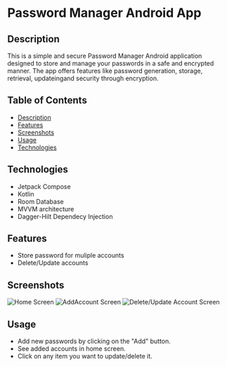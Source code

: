 # Password Manager Android App

## Description
This is a simple and secure Password Manager Android application designed to store and manage your passwords in a safe and encrypted manner. The app offers features like password generation, storage, retrieval, updateingand security through encryption.

## Table of Contents
- [Description](#description)
- [Features](#features)
- [Screenshots](#screenshots)
- [Usage](#usage)
- [Technologies](#technologies)

## Technologies
- Jetpack Compose
- Kotlin
- Room Database
- MVVM architecture
- Dagger-Hilt Dependecy Injection

## Features
- Store password for muliple accounts
- Delete/Update accounts

## Screenshots
![Home Screen](![Screenshot_20240831_110015](https://github.com/user-attachments/assets/312aa677-4067-4484-b71d-69c65d71c146))
![AddAccount Screen](![Screenshot_20240831_110059](https://github.com/user-attachments/assets/465e1db6-1880-4024-a715-040836eba121))
![Delete/Update Account Screen](![Screenshot_20240831_110243](https://github.com/user-attachments/assets/2ef8ebc1-5694-4e75-ae2e-101673c6fcda))

## Usage
- Add new passwords by clicking on the "Add" button.
- See added accounts in home screen.
- Click on any item you want to update/delete it.

